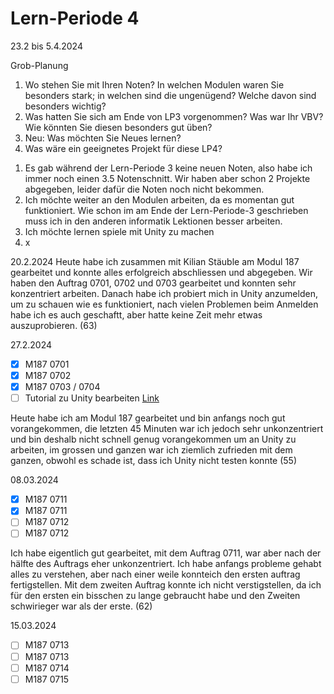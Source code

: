 # Lern-Periode 4
23.2 bis 5.4.2024

Grob-Planung
1. Wo stehen Sie mit Ihren Noten? In welchen Modulen waren Sie besonders stark; in welchen sind die ungenügend? Welche davon sind besonders wichtig?
2. Was hatten Sie sich am Ende von LP3 vorgenommen? Was war Ihr VBV? Wie könnten Sie diesen besonders gut üben?
3. Neu: Was möchten Sie Neues lernen?
4. Was wäre ein geeignetes Projekt für diese LP4?

1) Es gab während der Lern-Periode 3 keine neuen Noten, also habe ich immer noch einen 3.5 Notenschnitt. Wir haben aber schon 2 Projekte abgegeben, leider dafür die Noten noch nicht bekommen.
2) Ich möchte weiter an den Modulen arbeiten, da es momentan gut funktioniert. Wie schon im am Ende der Lern-Periode-3 geschrieben muss ich in den anderen informatik Lektionen besser arbeiten.
3) Ich möchte lernen spiele mit Unity zu machen
4) x


20.2.2024
Heute habe ich zusammen mit Kilian Stäuble am Modul 187 gearbeitet und konnte alles erfolgreich abschliessen und abgegeben. Wir haben den Auftrag 0701, 0702 und 0703 gearbeitet und konnten sehr konzentriert arbeiten. Danach habe ich probiert mich in Unity anzumelden, um zu schauen wie es funktioniert, nach vielen Problemen beim Anmelden habe ich es auch geschaftt, aber hatte keine Zeit mehr etwas auszuprobieren. (63)

27.2.2024
- [x] M187 0701
- [x] M187 0702
- [x] M187 0703 / 0704
- [ ] Tutorial zu Unity bearbeiten [Link](https://learn.unity.com/tutorial/get-started-with-the-unity-hub/?tab=overview&uv=2021.3#)

Heute habe ich am Modul 187 gearbeitet und bin anfangs noch gut vorangekommen, die letzten 45 Minuten war ich jedoch sehr unkonzentriert und bin deshalb nicht schnell genug vorangekommen um an Unity zu arbeiten, im grossen und ganzen war ich ziemlich zufrieden mit dem ganzen, obwohl es schade ist, dass ich Unity nicht testen konnte (55)

08.03.2024

- [x] M187 0711
- [x] M187 0711
- [ ] M187 0712
- [ ] M187 0712

Ich habe eigentlich gut gearbeitet, mit dem Auftrag 0711, war aber nach der hälfte des Auftrags eher unkonzentriert. Ich habe anfangs probleme gehabt alles zu verstehen, aber nach einer weile konnteich den ersten auftrag fertigstellen. Mit dem zweiten Auftrag konnte ich nicht verstigstellen, da ich für den ersten ein bisschen zu lange gebraucht habe und den Zweiten schwirieger war als der erste. (62)

15.03.2024

- [ ] M187 0713
- [ ] M187 0713
- [ ] M187 0714
- [ ] M187 0715
